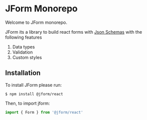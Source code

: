 # JForm Monorepo
Welcome to JForm monorepo. 

JForm its a library to build react forms with [Json Schemas](http://json-schema.org/) with the following features

1. Data types
2. Validation
3. Custom styles

## Installation
To install JForm please run:
```shell
$ npm install @jform/react
```
Then, to import jform:
```javascript
import { Form } from '@jform/react'
```
